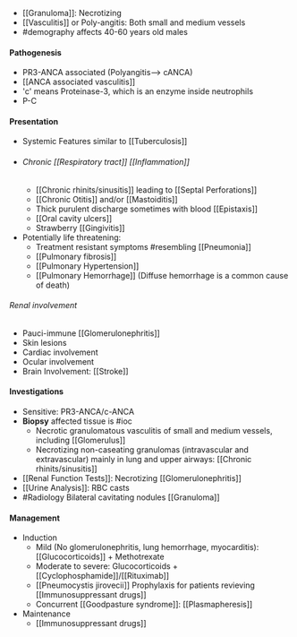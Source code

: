 - [[Granuloma]]: Necrotizing 
- [[Vasculitis]] or Poly-angitis: Both small and medium vessels
- #demography affects 40-60 years old males

#### Pathogenesis
- PR3-ANCA associated (Polyangitis--> cANCA) 
- [[ANCA associated vasculitis]] 
- 'c' means Proteinase-3, which is an enzyme inside neutrophils 
- P-C

#### Presentation
- Systemic Features similar to [[Tuberculosis]]
- ###### Chronic [[Respiratory tract]] [[Inflammation]]
	- [[Chronic rhinits/sinusitis]] leading to [[Septal Perforations]]
	- [[Chronic Otitis]] and/or [[Mastoiditis]]
	- Thick purulent discharge sometimes with blood [[Epistaxis]]
	- [[Oral cavity ulcers]]
	- Strawberry [[Gingivitis]]
- Potentially life threatening:
	- Treatment resistant symptoms #resembling  [[Pneumonia]]
	- [[Pulmonary fibrosis]]
	- [[Pulmonary Hypertension]]
	- [[Pulmonary Hemorrhage]] (Diffuse hemorrhage is a common cause of death)

###### Renal involvement
- Pauci-immune [[Glomerulonephritis]]
- Skin lesions
- Cardiac involvement
- Ocular involvement
- Brain Involvement: [[Stroke]]

#### Investigations
- Sensitive: PR3-ANCA/c-ANCA
- **Biopsy** affected tissue is #ioc 
	- Necrotic granulomatous vasculitis of small and medium vessels, including [[Glomerulus]]
	- Necrotizing non-caseating granulomas (intravascular and extravascular) mainly in lung and upper airways: [[Chronic rhinits/sinusitis]] 
- [[Renal Function Tests]]: Necrotizing [[Glomerulonephritis]] 
- [[Urine Analysis]]: RBC casts
- #Radiology Bilateral cavitating nodules [[Granuloma]]

#### Management
- Induction
	- Mild (No glomerulonephritis, lung hemorrhage, myocarditis): [[Glucocorticoids]] + Methotrexate
	- Moderate to severe: Glucocorticoids + [[Cyclophosphamide]]/[[Rituximab]]
	- [[Pneumocystis jirovecii]] Prophylaxis for patients revieving [[Immunosuppressant drugs]]
	- Concurrent [[Goodpasture syndrome]]: [[Plasmapheresis]]
- Maintenance
	- [[Immunosuppressant drugs]] 